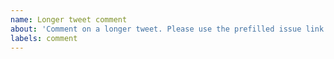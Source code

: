 ```yaml
---
name: Longer tweet comment
about: 'Comment on a longer tweet. Please use the prefilled issue link provided at the bottom of each longer tweet. Do not directly create an issue with this template.'
labels: comment
---
```

